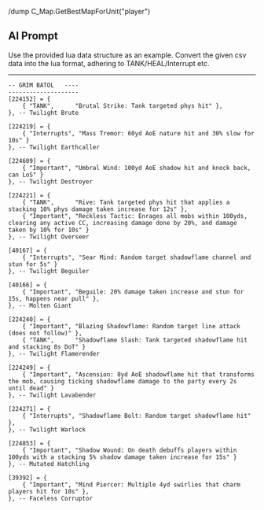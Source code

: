/dump C_Map.GetBestMapForUnit("player")

## AI Prompt

Use the provided lua data structure as an example. Convert the given csv data into the lua format, adhering to TANK/HEAL/Interrupt etc.
  
  --------------------
    -- GRIM BATOL   ----
    --------------------
    [224152] = {
        { "TANK",      "Brutal Strike: Tank targeted phys hit" },
    }, -- Twilight Brute
    
    [224219] = {
        { "Interrupts", "Mass Tremor: 60yd AoE nature hit and 30% slow for 10s" }
    }, -- Twilight Earthcaller

    [224609] = {
        { "Important", "Umbral Wind: 100yd AoE shadow hit and knock back, can LoS" }
    }, -- Twilight Destroyer

    [224221] = {
        { "TANK",      "Rive: Tank targeted phys hit that applies a stacking 10% phys damage taken increase for 12s" },
        { "Important", "Reckless Tactic: Enrages all mobs within 100yds, clearing any active CC, increasing damage done by 20%, and damage taken by 10% for 10s" }
    }, -- Twilight Overseer

    [40167] = {
        { "Interrupts", "Sear Mind: Random target shadowflame channel and stun for 5s" }
    }, -- Twilight Beguiler

    [40166] = {
        { "Important", "Beguile: 20% damage taken increase and stun for 15s, happens near pull" },
    }, -- Molten Giant

    [224240] = {
        { "Important", "Blazing Shadowflame: Random target line attack (does not follow)" },
        { "TANK",      "Shadowflame Slash: Tank targeted shadowflame hit and stacking 8s DoT" }
    }, -- Twilight Flamerender
    
    [224249] = {
        { "Important", "Ascension: 8yd AoE shadowflame hit that transforms the mob, causing ticking shadowflame damage to the party every 2s until dead" }
    }, -- Twilight Lavabender

    [224271] = {
        { "Interrupts", "Shadowflame Bolt: Random target shadowflame hit" },
    }, -- Twilight Warlock

    [224853] = {
        { "Important", "Shadow Wound: On death debuffs players within 100yds with a stacking 5% shadow damage taken increase for 15s" }
    }, -- Mutated Hatchling

    [39392] = {
        { "Important", "Mind Piercer: Multiple 4yd swirlies that charm players hit for 10s" },
    }, -- Faceless Corruptor
